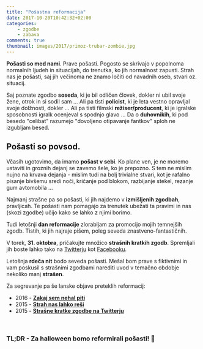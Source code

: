 ```yaml
---
title: "Pošastna reformacija"
date: 2017-10-20T10:42:32+02:00
categories:
    - zgodbe
    - zabava
comments: true
thumbnail: images/2017/primoz-trubar-zombie.jpg
---
```


**Pošasti so med nami**. Prave pošasti. Pogosto se skrivajo v popolnoma normalnih ljudeh in situacijah, do trenutka, ko jih normalnost zapusti. Strah nas je pošasti, saj jih večinoma ne znamo ločiti od navadnih oseb, stvari oz. situacij. 

Saj poznate zgodbo **soseda**, ki je bil odličen človek, dokler ni ubil svoje žene, otrok in si sodil sam ... Ali pa tisti **policist**, ki je leta vestno opravljal svoje dolžnosti, dokler ... Ali pa tisti filmski **režiser/producent**, ki je igralske sposobnosti igralk ocenjeval s spodnjo glavo ... Da o **duhovnikih**, ki pod besedo "celibat" razumejo "dovoljeno otipavanje fantkov" sploh ne izgubljam besed. 

## Pošasti so povsod.

Včasih ugotovimo, da imamo **pošast v sebi**. Ko plane ven, je ne moremo ustaviti in groznih dejanj se zavemo šele, ko je prepozno. S tem ne mislim nujno na krvava dejanja - mislim tudi na bolj trivialne stvari, kot je rafalno pisanje bivšemu sredi noči, kričanje pod blokom, razbijanje stekel, rezanje gum avtomobila ...

Najmanj strašne pa so pošasti, ki jih najdemo v **izmišljenih zgodbah**, pravljicah. Te pošasti nam pomagajo za trenutek ubežati ta pravimi in nas (skozi zgodbe) učijo kako se lahko z njimi borimo.

Tudi letošnji **dan reformacije** zlorabljam za promocijo mojih temnejših zgodb. Tistih, ki jih najraje pišem, poleg seveda znastveno-fantastičnih.

V torek, **31. oktobra**, pričakujte množico **strašnih kratkih zgodb**. Spremljali jih boste lahko tako na [Twitterju](https://twitter.com/kratkazgodba) kot [Facebooku](https://www.facebook.com/kratkazgodba/). 

Letošnja **rdeča nit** bodo seveda pošasti. Mešal bom prave s fiktivnimi in vam poskusil s strašnimi zgodbami narediti uvod v temačno obdobje nekoliko manj **strašen**.

Za segrevanje pa še lanske objave preteklih reformacij:

+ 2016 - **[Zakaj sem nehal piti](/2016/10/31/zakaj-sem-nehal-piti/)**
+ 2015 - **[Strah nas lahko reši](/2015/10/25/strah-nas-lahko-resi/)**
+ 2015 - **[Strašne kratke zgodbe na Twitterju](https://twitter.com/search?q=from%3Akratkazgodba+since%3A2015-10-30+until%3A2015-11-01)**



<br>

### TL;DR - Za halloween bomo reformirali pošasti! 🎃




